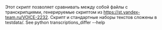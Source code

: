 Этот скрипт позволяет сравнивать между собой файлы с транскрипциями, генерируемые скриптом из https://st.yandex-team.ru/VOICE-2232. Скрипт и стандартные наборы текстов сложены в testdata/.
See python transcriptions_differ --help
